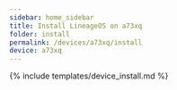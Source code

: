 ```yaml
---
sidebar: home_sidebar
title: Install LineageOS on a73xq
folder: install
permalink: /devices/a73xq/install
device: a73xq
---
```

{% include templates/device_install.md %}
